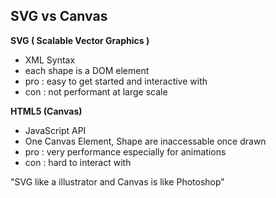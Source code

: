 ## SVG vs Canvas

**SVG ( Scalable Vector Graphics )**
- XML Syntax
- each shape is a DOM element
- pro : easy to get started and interactive with
- con : not performant at large scale

**HTML5 (Canvas)**
- JavaScript API
- One Canvas Element, Shape are inaccessable once drawn
- pro : very performance especially for animations
- con : hard to interact with

"SVG like a illustrator and Canvas is like Photoshop"
